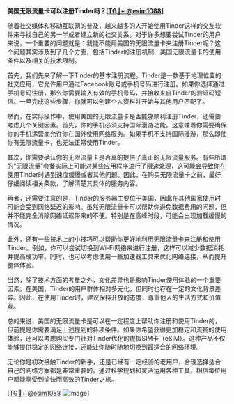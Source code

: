 **美国无限流量卡可以注册Tinder吗？[[TG💪+ @esim1088](https://t.me/s/esim1088)]**

随着社交媒体和移动互联网的普及，越来越多的人开始使用Tinder这样的交友软件来寻找自己的另一半或者建立新的社交关系。对于许多想要尝试Tinder的用户来说，一个重要的问题就是：我能不能用美国的无限流量卡来注册Tinder呢？这个问题其实涉及到了几个方面，包括Tinder的注册机制、美国无限流量卡的使用条件以及相关的技术限制。

首先，我们先来了解一下Tinder的基本注册流程。Tinder是一款基于地理位置的社交应用，它允许用户通过Facebook账号或手机号码进行注册。如果你选择通过手机号码注册，那么你需要输入有效的手机号码，并接收来自Tinder的验证码短信。一旦完成这些步骤，你就可以创建个人资料并开始与其他用户匹配了。

然而，在实际操作中，使用美国的无限流量卡是否能够顺利注册Tinder，还需要考虑几个关键因素。首先，你的手机必须支持国际漫游功能。这意味着你需要确保你的手机运营商允许你在国外使用网络服务。如果手机不支持国际漫游，那么即使你有无限流量卡，也无法正常使用Tinder。

其次，你需要确认你的无限流量卡是否真的提供了真正的无限流量服务。有些所谓的“无限流量”套餐实际上可能对某些应用程序进行了限速处理，这可能会导致你在使用Tinder时遇到速度缓慢或者其他问题。因此，在购买无限流量卡之前，最好仔细阅读相关条款，了解清楚其具体的服务内容。

再者，还需要注意的是，Tinder的服务器主要位于美国，因此在其他国家使用时可能会受到网络延迟的影响。虽然无限流量卡可以帮助你避免数据费用的问题，但并不能完全消除网络延迟带来的不便。特别是在高峰时段，可能会出现加载缓慢的情况。

此外，还有一些技术上的小技巧可以帮助你更好地利用无限流量卡来注册和使用Tinder。例如，你可以尝试切换到Wi-Fi网络来进行注册，这样可以减少数据消耗并提高成功率。同时，也可以考虑使用一些加速器工具来优化网络连接，从而提升整体体验。

当然，除了技术方面的考量之外，文化差异也是影响Tinder使用体验的一个重要因素。在美国，Tinder的用户群体相对多元化，但同时也存在一定的文化背景差异。因此，在使用Tinder时，建议保持开放的态度，尊重他人的生活方式和价值观。

总的来说，美国的无限流量卡是可以在一定程度上帮助你注册和使用Tinder的，但前提是你需要满足上述提到的各项条件。如果你希望获得更加稳定和流畅的使用体验，还可以考虑购买专门针对Tinder优化的虚拟SIM卡（eSIM）。这种产品不仅能够提供稳定的网络连接，还能让你随时随地切换到最适合的网络环境。

无论你是初次接触Tinder的新手，还是已经有一定经验的老用户，合理选择适合自己的网络方案都是非常重要的。通过科学规划和灵活运用各种工具，相信每位用户都能享受到愉快而高效的Tinder之旅。

[[TG💪+ @esim1088](https://t.me/s/esim1088) ![Image](https://i.postimg.cc/4NQfJmqS/Snipaste-2025-05-13-00-14-12.png)]